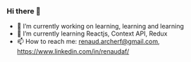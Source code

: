 ### Hi there 👋

- 🔭 I’m currently working on learning, learning and learning
- 🌱 I’m currently learning Reactjs, Context API, Redux
- 📫 How to reach me: renaud.archerf@gmail.com, https://www.linkedin.com/in/renaudaf/
